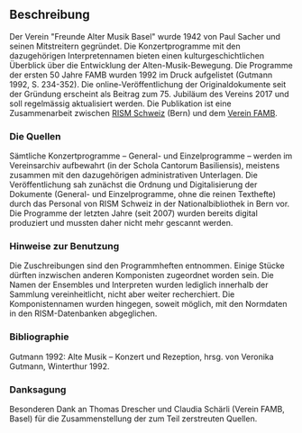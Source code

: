 ## Beschreibung
Der Verein "Freunde Alter Musik Basel" wurde 1942 von Paul Sacher und seinen Mitstreitern gegründet. Die Konzertprogramme mit den dazugehörigen Interpretennamen bieten einen kulturgeschichtlichen Überblick über die Entwicklung der Alten-Musik-Bewegung. Die Programme der ersten 50 Jahre FAMB wurden 1992 im Druck aufgelistet (Gutmann 1992, S. 234-352). Die online-Veröffentlichung der Originaldokumente seit der Gründung erscheint als Beitrag zum 75. Jubiläum des Vereins 2017 und soll regelmässig aktualisiert werden. Die Publikation ist eine Zusammenarbeit zwischen [RISM Schweiz](https://rism-ch.org) (Bern) und dem [Verein FAMB](http://www.famb.ch/).

### Die Quellen
Sämtliche Konzertprogramme – General- und Einzelprogramme – werden im Vereinsarchiv aufbewahrt (in der Schola Cantorum Basiliensis), meistens zusammen mit den dazugehörigen administrativen Unterlagen. Die Veröffentlichung sah zunächst die Ordnung und Digitalisierung der Dokumente (General- und Einzelprogramme, ohne die reinen Texthefte) durch das Personal von RISM Schweiz in der Nationalbibliothek in Bern vor. Die Programme der letzten Jahre (seit 2007) wurden bereits digital produziert und mussten daher nicht mehr gescannt werden.

### Hinweise zur Benutzung
Die Zuschreibungen sind den Programmheften entnommen. Einige Stücke dürften inzwischen anderen Komponisten zugeordnet worden sein. Die Namen der Ensembles und Interpreten wurden lediglich innerhalb der Sammlung vereinheitlicht, nicht aber weiter recherchiert. Die Komponistennamen wurden hingegen, soweit möglich, mit den Normdaten in den RISM-Datenbanken abgeglichen.

### Bibliographie
Gutmann 1992: Alte Musik – Konzert und Rezeption, hrsg. von Veronika Gutmann, Winterthur 1992.

### Danksagung
Besonderen Dank an Thomas Drescher und Claudia Schärli (Verein FAMB, Basel) für die Zusammenstellung der zum Teil zerstreuten Quellen.

